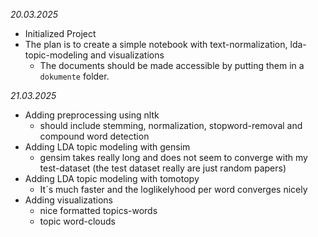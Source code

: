 *20.03.2025*
* Initialized Project
* The plan is to create a simple notebook with text-normalization, lda-topic-modeling and visualizations
    * The documents should be made accessible by putting them in a `dokumente` folder.

*21.03.2025*
* Adding preprocessing using nltk
    * should include stemming, normalization, stopword-removal and compound word detection
* Adding LDA topic modeling with gensim
    * gensim takes really long and does not seem to converge with my test-dataset (the test dataset really are just random papers)
* Adding LDA topic modeling with tomotopy
    * It´s much faster and the loglikelyhood per word converges nicely
* Adding visualizations
    * nice formatted topics-words
    * topic word-clouds